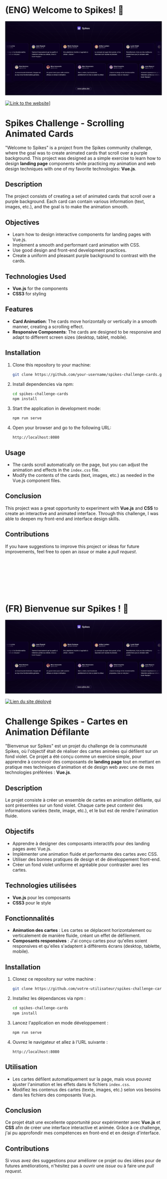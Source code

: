 
# (ENG) Welcome to Spikes! 👋

![Project Preview](spikes-screenshot.png)

[![Link to the website]()](https://bienvenue-spikes-challenge.vercel.app/)]

# Spikes Challenge - Scrolling Animated Cards

"Welcome to Spikes" is a project from the Spikes community challenge, where the goal was to create animated cards that scroll over a purple background. This project was designed as a simple exercise to learn how to design **landing page** components while practicing my animation and web design techniques with one of my favorite technologies: **Vue.js**.

## Description

The project consists of creating a set of animated cards that scroll over a purple background. Each card can contain various information (text, images, etc.), and the goal is to make the animation smooth.

## Objectives

- Learn how to design interactive components for landing pages with Vue.js.
- Implement a smooth and performant card animation with CSS.
- Use good design and front-end development practices.
- Create a uniform and pleasant purple background to contrast with the cards.

## Technologies Used

- **Vue.js** for the components
- **CSS3** for styling
  
## Features

- **Card Animation**: The cards move horizontally or vertically in a smooth manner, creating a scrolling effect.
- **Responsive Components**: The cards are designed to be responsive and adapt to different screen sizes (desktop, tablet, mobile).
  
## Installation

1. Clone this repository to your machine:
    ```bash
    git clone https://github.com/your-username/spikes-challenge-cards.git
    ```

2. Install dependencies via npm:
    ```bash
    cd spikes-challenge-cards
    npm install
    ```

3. Start the application in development mode:
    ```bash
    npm run serve
    ```

4. Open your browser and go to the following URL:
    ```
    http://localhost:8080
    ```

## Usage

- The cards scroll automatically on the page, but you can adjust the animation and effects in the `index.css` file.
- Modify the contents of the cards (text, images, etc.) as needed in the Vue.js component files.

## Conclusion

This project was a great opportunity to experiment with **Vue.js** and **CSS** to create an interactive and animated interface. Through this challenge, I was able to deepen my front-end and interface design skills.

## Contributions

If you have suggestions to improve this project or ideas for future improvements, feel free to open an *issue* or make a *pull request*.
<br><br><br><br><br><br><br><br>





# (FR) Bienvenue sur Spikes ! 👋

![Aperçu du projet](spikes-screenshot.png)

[![Lien du site déployé]()](https://bienvenue-spikes-challenge.vercel.app/)

# Challenge Spikes - Cartes en Animation Défilante

"Bienvenue sur Spikes" est un projet du challenge de la communauté Spikes, où l'objectif était de réaliser des cartes animées qui défilent sur un fond violet. Ce projet a été conçu comme un exercice simple, pour apprendre à concevoir des composants de **landing page** tout en mettant en pratique mes techniques d'animation et de design web avec une de mes technologies préférées : **Vue.js**.

## Description

Le projet consiste à créer un ensemble de cartes en animation défilante, qui sont présentées sur un fond violet. Chaque carte peut contenir des informations variées (texte, image, etc.), et le but est de rendre l'animation fluide.

## Objectifs

- Apprendre à designer des composants interactifs pour des landing pages avec Vue.js.
- Implémenter une animation fluide et performante des cartes avec CSS.
- Utiliser des bonnes pratiques de design et de développement front-end.
- Créer un fond violet uniforme et agréable pour contraster avec les cartes.

## Technologies utilisées

- **Vue.js** pour les composants
- **CSS3** pour le style
  
## Fonctionnalités

- **Animation des cartes** : Les cartes se déplacent horizontalement ou verticalement de manière fluide, créant un effet de défilement.
- **Composants responsives** : J'ai conçu cartes pour qu'elles soient responsives et qu'elles s'adaptent à différents écrans (desktop, tablette, mobile).
  
## Installation

1. Clonez ce repository sur votre machine :
    ```bash
    git clone https://github.com/votre-utilisateur/spikes-challenge-cards.git
    ```

2. Installez les dépendances via npm :
    ```bash
    cd spikes-challenge-cards
    npm install
    ```

3. Lancez l'application en mode développement :
    ```bash
    npm run serve
    ```

4. Ouvrez le navigateur et allez à l'URL suivante :
    ```
    http://localhost:8080
    ```

## Utilisation

- Les cartes défilent automatiquement sur la page, mais vous pouvez ajuster l'animation et les effets dans le fichiers `index.css`.
- Modifiez les contenus des cartes (texte, images, etc.) selon vos besoins dans les fichiers des composants Vue.js.

## Conclusion

Ce projet était une excellente opportunité pour expérimenter avec **Vue.js** et **CSS** afin de créer une interface interactive et animée. Grâce à ce challenge, j'ai pu approfondir mes compétences en front-end et en design d'interface.

## Contributions

Si vous avez des suggestions pour améliorer ce projet ou des idées pour de futures améliorations, n'hésitez pas à ouvrir une *issue* ou à faire une *pull request*.


